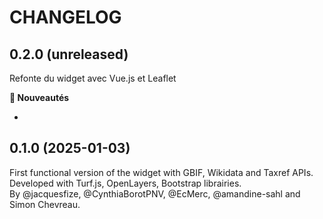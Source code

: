 # CHANGELOG

## 0.2.0 (unreleased)

Refonte du widget avec Vue.js et Leaflet

**🚀 Nouveautés**

-

## 0.1.0 (2025-01-03)

First functional version of the widget with GBIF, Wikidata and Taxref APIs.  
Developed with Turf.js, OpenLayers, Bootstrap librairies.  
By @jacquesfize, @CynthiaBorotPNV, @EcMerc, @amandine-sahl and Simon Chevreau.
